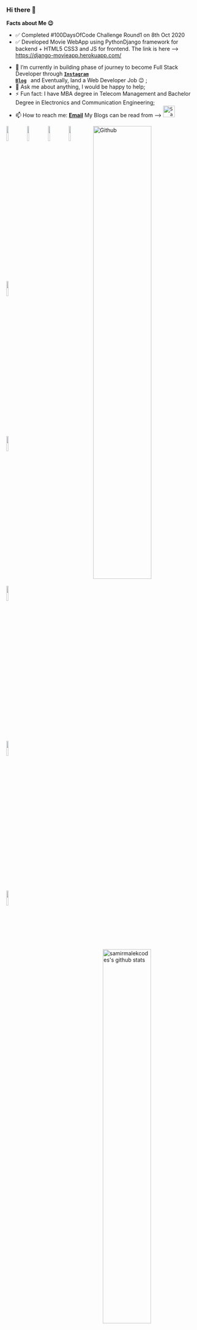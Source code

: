 ### Hi there 👋

**Facts about Me 😉**

<!--
**samirmalekcodes/samirmalekcodes** is a ✨ _special_ ✨ repository because its `README.md` (this file) appears on your GitHub profile. -->

- ✅  Completed #100DaysOfCode Challenge Round1 on 8th Oct 2020
- ✅  Developed Movie WebApp using PythonDjango framework for backend + HTML5 CSS3 and JS for frontend. 
      The link is here --> https://django-movieapp.herokuapp.com/

<!--  👨🏻‍💻 Currently, I am working as Full-Time Freelance Web Developer/Coach and Remote Social Media Manager;-->
<!-- - 🌱 I’m currently learning on Python, JavaScript and it's frameworks used for Web Development. -->
- 👯 I’m currently in building phase of journey to become Full Stack Developer through <code><a href="www.instagram.com/samirmalek.dev"><b>Instagram Blog</b></a> </code> and Eventually, land a Web Developer Job 😉 ;
- 💬 Ask me about anything, I would be happy to help;
- ⚡ Fun fact: I have MBA degree in Telecom Management and Bachelor Degree in Electronics and Communication Engineering;
- 📫 How to reach me:  <a href="mailto:samirmalek.dev@gmail.com"><b>Email</b></a> </code> My Blogs can be read from --> <code><a href="https://samirmalekcodes.hashnode.dev/"><img src="https://cdn.hashnode.com/res/hashnode/image/upload/v1592752137870/scHk9tTaA.png?auto=compress" alt="Samir Malek's Hashnode Profile" height="30" width="30"> 
</a></code>


<!-- Any image aligned to the right. Beware the width -->
<!-- <img width="60%" top="-100px" align="right" alt="Github" src="https://bit.ly/3jvLMET" /> -->
<img width="55%" align="right" alt="Github" src="https://bit.ly/39rHn1o" />

<!-- Your github readme stats
You can use this api: https://github.com/anuraghazra/github-readme-stats
-->
<p>
  <a href="https://github.com/samirmalekdev">
    <img width="50%" align="right" alt="samirmalekcodes's github stats" src="https://github-readme-stats.vercel.app/api?username=samirmalekdev&show_icons=true&hide_border=true" />
  </a>
  
  <!-- Your languages and tools. Be careful with the alignment. 
  You can use this sites to get logos: https://www.vectorlogo.zone or https://simpleicons.org/
  -->
  <code><img width="10%" src="https://www.vectorlogo.zone/logos/w3_html5/w3_html5-ar21.svg"></code>
  <code><img width="10%" src="https://seeklogo.com/images/C/css3-logo-8724075274-seeklogo.com.png"></code>
  <code><img width="10%" src="https://www.vectorlogo.zone/logos/javascript/javascript-ar21.svg"></code>
  <code><img width="10%" src="https://www.vectorlogo.zone/logos/reactjs/reactjs-ar21.svg"></code>
  <!-- <code><img width="10%" src="https://www.vectorlogo.zone/logos/angular/angular-ar21.svg"></code> -->
  <code><img width="10%" src="https://www.vectorlogo.zone/logos/getbootstrap/getbootstrap-ar21.svg"></code>
  <br />
  <!-- <code><img width="10%" src="https://www.vectorlogo.zone/logos/nodejs/nodejs-ar21.svg"></code>
  <code><img width="10%" src="https://www.vectorlogo.zone/logos/expressjs/expressjs-ar21.svg"></code>
  <!-- <code><img width="10%" src="https://www.vectorlogo.zone/logos/mysql/mysql-ar21.svg"></code> -->
  <code><img width="10%" src="https://www.vectorlogo.zone/logos/djangoproject/djangoproject-ar21.svg"></code>
  <br />
  <code><img width="10%" src="https://www.vectorlogo.zone/logos/python/python-ar21.svg"></code>
 <!--  <code><img width="10%" src="https://www.vectorlogo.zone/logos/java/java-ar21.svg"></code> -->
  <code><img width="10%" src="https://www.vectorlogo.zone/logos/git-scm/git-scm-ar21.svg"></code>
  <br />
  <code><img width="10%" src="https://www.vectorlogo.zone/logos/visualstudio_code/visualstudio_code-ar21.svg"></code>
</p>
